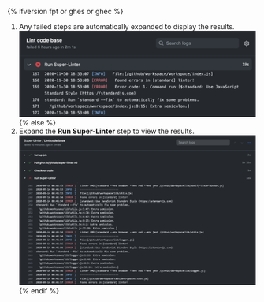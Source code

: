 {% ifversion fpt or ghes or ghec %}
1. Any failed steps are automatically expanded to display the results.
   ![Super linter workflow results](/assets/images/help/repository/super-linter-workflow-results-updated-2.png)
{% else %}
1. Expand the **Run Super-Linter** step to view the results.
   ![Super linter workflow results](/assets/images/help/repository/super-linter-workflow-results.png)
{% endif %}

